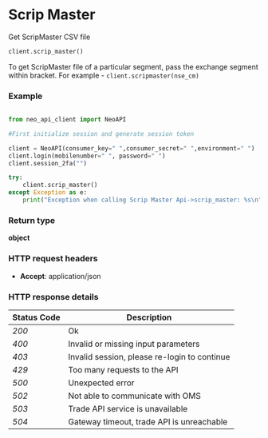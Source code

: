 # **Scrip Master**
Get ScripMaster CSV file

```python
client.scrip_master()
```

To get ScripMaster file of a particular segment, pass the exchange segment within bracket. For example - `client.scripmaster(nse_cm)`

### Example

```python

from neo_api_client import NeoAPI

#First initialize session and generate session token

client = NeoAPI(consumer_key=" ",consumer_secret=" ",environment=" ")
client.login(mobilenumber=" ", password=" ")
client.session_2fa("")

try:
    client.scrip_master()
except Exception as e:
    print("Exception when calling Scrip Master Api->scrip_master: %s\n" % e)
```

### Return type

**object**

### HTTP request headers

 - **Accept**: application/json


### HTTP response details
| Status Code | Description                                  |
|-------------|----------------------------------------------|
| *200*       | Ok                                           |
| *400*       | Invalid or missing input parameters          |
| *403*       | Invalid session, please re-login to continue |
| *429*       | Too many requests to the API                 |
| *500*       | Unexpected error                             |
| *502*       | Not able to communicate with OMS             |
| *503*       | Trade API service is unavailable             |
| *504*       | Gateway timeout, trade API is unreachable    |



